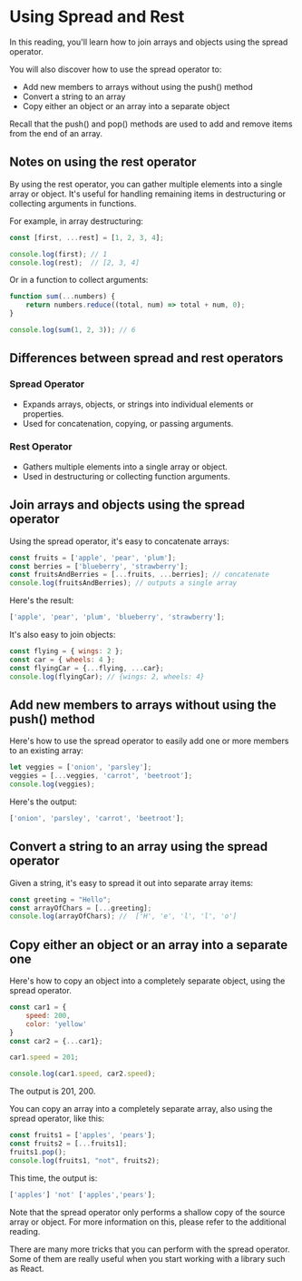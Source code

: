 # Using Spread and Rest

In this reading, you'll learn how to join arrays and objects using the spread operator.

You will also discover how to use the spread operator to:

- Add new members to arrays without using the push() method
- Convert a string to an array 
- Copy either an object or an array into a separate object 

Recall that the push() and pop() methods are used to add and remove items from the end of an array.

## Notes on using the rest operator

By using the rest operator, you can gather multiple elements into a single array or object. It's useful for handling remaining items in destructuring or collecting arguments in functions.

For example, in array destructuring:

```javascript
const [first, ...rest] = [1, 2, 3, 4];

console.log(first); // 1
console.log(rest);  // [2, 3, 4]
```

Or in a function to collect arguments:

```javascript
function sum(...numbers) {
    return numbers.reduce((total, num) => total + num, 0);
}

console.log(sum(1, 2, 3)); // 6
```

## Differences between spread and rest operators

### Spread Operator

- Expands arrays, objects, or strings into individual elements or properties.
- Used for concatenation, copying, or passing arguments.

### Rest Operator

- Gathers multiple elements into a single array or object.
- Used in destructuring or collecting function arguments.

## Join arrays and objects using the spread operator

Using the spread operator, it's easy to concatenate arrays:

```javascript
const fruits = ['apple', 'pear', 'plum'];
const berries = ['blueberry', 'strawberry'];
const fruitsAndBerries = [...fruits, ...berries]; // concatenate
console.log(fruitsAndBerries); // outputs a single array
```

Here's the result:  

```javascript
['apple', 'pear', 'plum', 'blueberry', 'strawberry'];
```

It's also easy to join objects:  

```javascript
const flying = { wings: 2 };
const car = { wheels: 4 };
const flyingCar = {...flying, ...car};
console.log(flyingCar); // {wings: 2, wheels: 4}
```

## Add new members to arrays without using the push() method

Here's how to use the spread operator to easily add one or more members to an existing array:

```javascript
let veggies = ['onion', 'parsley'];
veggies = [...veggies, 'carrot', 'beetroot'];
console.log(veggies);
```

Here's the output:

```javascript
['onion', 'parsley', 'carrot', 'beetroot'];
```

## Convert a string to an array using the spread operator

Given a string, it's easy to spread it out into separate array items:

```javascript
const greeting = "Hello";
const arrayOfChars = [...greeting];
console.log(arrayOfChars); //  ['H', 'e', 'l', 'l', 'o']
```

## Copy either an object or an array into a separate one

Here's how to copy an object into a completely separate object, using the spread operator.

```javascript
const car1 = {
    speed: 200,
    color: 'yellow'
}
const car2 = {...car1};

car1.speed = 201;

console.log(car1.speed, car2.speed);
```

The output is 201, 200.

You can copy an array into a completely separate array, also using the spread operator, like this:

```javascript
const fruits1 = ['apples', 'pears'];
const fruits2 = [...fruits1];
fruits1.pop();
console.log(fruits1, "not", fruits2);
```

This time, the output is:

```javascript
['apples'] 'not' ['apples','pears'];
```

Note that the spread operator only performs a shallow copy of the source array or object. For more information on this, please refer to the additional reading.

There are many more tricks that you can perform with the spread operator. Some of them are really useful when you start working with a library such as React.